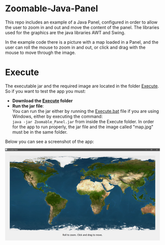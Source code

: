 # Zoomable-Java-Panel
This repo includes an example of a Java Panel, configured in order to allow the user to zoom in and out and move the content of the panel.
The libraries used for the graphics are the java libraries AWT and Swing.

In the example code there is a picture with a map loaded in a Panel, and the user can roll the mouse to zoom in and out, or click and drag
with the mouse to move through the image.

# Execute
The executable jar and the required image are located in the folder [Execute](https://github.com/Thanasis1101/Zoomable-Java-Panel/tree/master/Execute).
So if you want to test the app you must:
* **Download the [Execute](https://github.com/Thanasis1101/Zoomable-Java-Panel/tree/master/Execute) folder**
* **Run the jar file**:  
You can run the jar either by running the [Execute.bat](https://github.com/Thanasis1101/Zoomable-Java-Panel/blob/master/Execute/Execute.bat)
file if you are using Windows, either by executing the command:  
`java -jar Zoomable_Panel.jar`
from inside the Execute folder. In order for the app to run properly, the jar file and the image called "map.jpg" must be in the same folder.

Below you can see a screenshot of the app:

![](https://raw.githubusercontent.com/Thanasis1101/Zoomable-Java-Panel/master/Screenshot.PNG)
